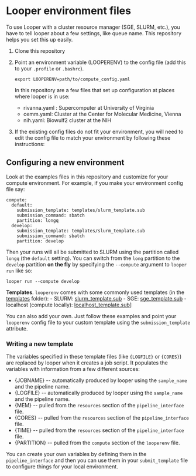 # Looper environment files

To use Looper with a cluster resource manager (SGE, SLURM, etc.), you have to tell looper about a few settings, like queue name. This repository helps you set this up easily.

1. Clone this repository
2. Point an environment variable (LOOPERENV) to the config file (add this to your `.profile` or `.bashrc`).

	```
	export LOOPERENV=path/to/compute_config.yaml
	```

	In this repository are a few files that set up configuration at places where looper is in use:
	 * rivanna.yaml : Supercomputer at University of Virginia
	 * cemm.yaml: Cluster at the Center for Molecular Medicine, Vienna
	 * nih.yaml: Biowulf2 cluster at the NIH


3. If the existing config files do not fit your environment, you will need to edit the config file to match your environment by following these instructions:

## Configuring a new environment

Look at the examples files in this repository and customize for your compute environment. For example, if you make your environment config file say:

```
compute:
  default:
    submission_template: templates/slurm_template.sub
    submission_command: sbatch
    partition: longq
  develop:
    submission_template: templates/slurm_template.sub
    submission_command: sbatch
    partition: develop
  ```

Then your runs will all be submitted to SLURM using the partition called `longq` (the `default` setting). You can switch from the `long` partition to the `develop` partition __on the fly__ by specifying the `--compute` argument to `looper run` like so:

```
looper run --compute develop
```

**Templates**. `looperenv` comes with some commonly used templates (in the [templates](/templates) folder):
	- SLURM: [slurm_template.sub](/templates/slurm_template.sub)
	- SGE: [sge_template.sub](/templates/sge_template.sub)
	- localhost (compute locally): [localhost_template.sub](/tempaltes/localhost_template.sub)]

You can also add your own. Just follow these examples and point your `looperenv` config file to your custom template using the `submission_template` attribute.

### Writing a new template

The variables specified in these template files (like `{LOGFILE}` or `{CORES}`) are replaced by looper when it creates a job script. It populates the variables with information from a few different sources:

- {JOBNAME} -- automatically produced by looper using the `sample_name` and the pipeline name.
- {LOGFILE} -- automatically produced by looper using the `sample_name` and the pipeline name.
- {MEM} -- pulled from the `resources` section of the `pipeline_interface` file.
- {CORES} -- pulled from the `resources` section of the `pipeline_interface` file.
- {TIME} -- pulled from the `resources` section of the `pipeline_interface` file.
- {PARTITION} -- pulled from the `compute` section of the `looperenv` file.

You can create your own variables by defining them in the `pipeline_interface` and then you can use them in your `submit_template` file to configure things for your local environment.
